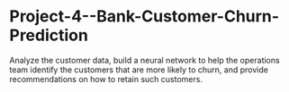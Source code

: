 # Project-4--Bank-Customer-Churn-Prediction

Analyze the customer data, build a neural network to help the operations team identify the customers that are more likely to churn, and provide recommendations on how to retain such customers.

